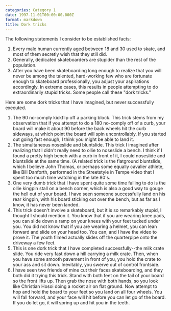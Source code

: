 ```yaml
---
categories: Category 1
date: 1997-11-01T00:00:00.000Z
format: markdown
title: Dork tricks
---
```


The following statements I consider to be established facts:

1. Every male human currently aged between 18 and 30 used to skate, and most of them secretly wish that they still did.
2. Generally, dedicated skateboarders are stupider than the rest of the population.
3. After you have been skateboarding long enough to realize that you will never be among the talented, hard-working few who are fortunate enough to skateboard professionally, you adjust your aspirations accordingly. In extreme cases, this results in people attempting to do extraordinarily stupid tricks. Some people call these "dork tricks."

Here are some dork tricks that I have imagined, but never successfully executed.

1. The 90 no-comply kickflip off a parking block. This trick stems from my observation that if you attempt to do a 180 no-comply off of a curb, your board will make it about 90 before the back wheels hit the curb sideways, at which point the board will spin uncontrollably. If you started out going fast enough, I think you might be able to land it.
2. The simultaneous noseslide and bluntslide. This trick I imagined after realizing that I didn't really need to ollie to noseslide a bench. I think if I found a pretty high bench with a curb in front of it, I could noseslide and bluntslide at the same time. (A related trick is the flatground bluntslide, which I believe John Thomas, or perhaps some equally cavalier athlete, like Bill Danforth, performed in the Streetstyle in Tempe video that I spent too much time watching in the late 80's.
3. One very dumb trick that I have spent quite some time failing to do is the ollie kingpin stall on a bench corner, which is also a good way to gouge the hell out of your board. I have seen someone successfully land on his rear kingpin, with his board sticking out over the bench, but as far as I know, it has never been landed.
4. This trick doesn't involve a skateboard, but it is so remarkably stupid, I thought I should mention it. You know that if you are wearing knee pads, you can slide down a ramp on your knees with your feet tucked under you. You did not know that if you are wearing a helmet, you can lean forward and slide on your head too. You can, and I have the video to prove it. The youth filmed actually slides off the quarterpipe onto the driveway a few feet.
5. This is one dork trick that I have completed successfully--the milk crate slide. You ride very fast down a hill carrying a milk crate. Then, when you have some smooth pavement in front of you, you hold the crate to your ass and sit down. Inevitably, you swerve out of control frontside.
6. I have seen two friends of mine cut their faces skateboarding, and they both did it trying this trick. Stand with both feet on the tail of your board so the front lifts up. Then grab the nose with both hands, so you look like Christian Hosoi doing a rocket air on flat ground. Now attempt to hop and hold the board to your feet so you land on all four wheels. You will fall forward, and your face will hit before you can let go of the board. If you do let go, it will spring up and hit you in the teeth.
